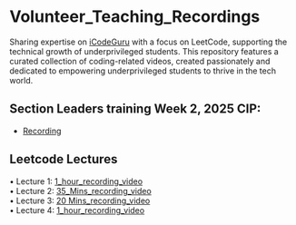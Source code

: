 # Volunteer_Teaching_Recordings
Sharing expertise on [iCodeGuru](https://icode.guru/) with a focus on LeetCode, supporting the technical growth of underprivileged students. This repository features a curated collection of coding-related videos, created passionately and dedicated to empowering underprivileged students to thrive in the tech world.
## Section Leaders training Week 2, 2025 CIP:
- [Recording](https://drive.google.com/file/d/1zr_cp6FAMGQZKgk-soAwluIepBVz1PVb/view?usp=sharing)
## Leetcode Lectures
• Lecture 1: [1_hour_recording_video](https://www.facebook.com/iCodeguru/videos/656475807055397)  
• Lecture 2: [35_Mins_recording_video](https://www.facebook.com/watch/live/?ref=watch_permalink&v=1161836518686152)  
• Lecture 3: [20 Mins_recording_video](https://www.facebook.com/share/v/19zV1gcsPi/)  
• Lecture 4: [1_hour_recording_video](https://www.facebook.com/iCodeguru/videos/625864710064633)
